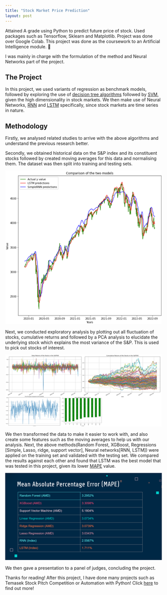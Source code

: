 ```yaml
---
title: "Stock Market Price Prediction"
layout: post
---
```


Attained A grade using Python to predict future price of stock. Used packages such as Tensorflow, Sklearn and Matplotlib. Project was done over Google Colab. This project was done as the coursework to an Artificial Intelligence module. 🤖

I was mainly in charge with the formulation of the method and Neural Networks part of the project.  


## The Project
In this project, we used variants of regression as benchmark models, followed by exploring the use of [decision tree algorithms](https://scikit-learn.org/stable/modules/tree.html) followed by [SVM](https://scikit-learn.org/stable/modules/svm.html), given the high dimensionality in stock markets. We then make use of Neural Networks, [RNN](https://en.wikipedia.org/wiki/Recurrent_neural_network) and [LSTM](https://en.wikipedia.org/wiki/Long_short-term_memory) specifically, since stock markets are time series in nature.

## Methodology 
Firstly, we analysed related studies to arrive with the above algorithms and understand the previous research better.

Secondly, we obtained historical data on the S&P index and its constituent stocks followed by created moving averages for this data and normalising them. The dataset was then split into training and testing sets.

![LSTM RNN results](/assets/lstmRnnValid.png)

Next, we conducted exploratory analysis by plotting out all fluctuation of stocks, cumulative returns and followed by a PCA analysis to elucidate the underlying stock which explains the most variance of the S&P. This is used to pick out stocks of interest.

![EXploratory analysis](/assets/PISPexploratory.png)

We then transformed the data to make it easier to work with, and also create some features such as the moving averages to help us with our analysis. 
Next, the above methods(Random Forest, XGBoost, Regressions [Simple, Lasso, ridge, support vector], Neural networks[RNN, LSTM]) were applied on the training set and validated with the testing set. We compared the results against each other and found that LSTM was the best model that was tested in this project, given its lower [MAPE](https://en.wikipedia.org/wiki/Mean_absolute_percentage_error) value.  

![Project results](/assets/PISPresults.png)

We then gave a presentation to a panel of judges, concluding the project. 

Thanks for reading!
After this project, I have done many projects such as Temasek Stock Pitch Competition or Automation with Python! Click [here](https://justin-czk.github.io/blog/) to find out more!
